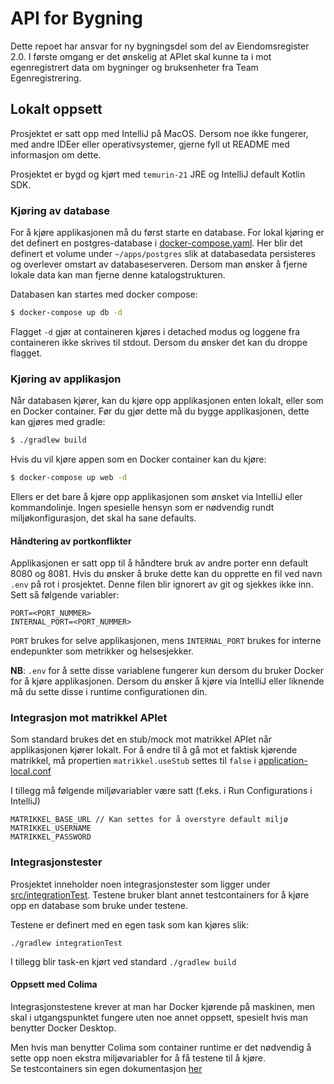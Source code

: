 # API for Bygning

Dette repoet har ansvar for ny bygningsdel som del av Eiendomsregister 2.0. I første omgang er det ønskelig at APIet
skal kunne ta i mot egenregistrert data om bygninger og bruksenheter fra Team Egenregistrering.

## Lokalt oppsett

Prosjektet er satt opp med IntelliJ på MacOS. Dersom noe ikke fungerer, med andre IDEer eller operativsystemer, gjerne
fyll ut README med informasjon om dette.

Prosjektet er bygd og kjørt med `temurin-21` JRE og IntelliJ default Kotlin SDK.

### Kjøring av database

For å kjøre applikasjonen må du først starte en database. For lokal kjøring er det definert en postgres-database i
[docker-compose.yaml](docker-compose.yaml). Her blir det definert et volume under `~/apps/postgres` slik at
databasedata persisteres og overlever omstart av databaseserveren. Dersom man ønsker å fjerne lokale data kan man
fjerne denne katalogstrukturen.

Databasen kan startes med docker compose:

```sh
$ docker-compose up db -d
```

Flagget `-d` gjør at containeren kjøres i detached modus og loggene fra containeren ikke skrives til stdout. Dersom du
ønsker det kan du droppe flagget.

### Kjøring av applikasjon

Når databasen kjører, kan du kjøre opp applikasjonen enten lokalt, eller som en Docker container. Før du gjør dette må
du bygge applikasjonen, dette kan gjøres med gradle:

```sh
$ ./gradlew build
```

Hvis du vil kjøre appen som en Docker container kan du kjøre:

```sh
$ docker-compose up web -d
```

Ellers er det bare å kjøre opp applikasjonen som ønsket via IntelliJ eller kommandolinje. Ingen spesielle hensyn som er
nødvendig rundt miljøkonfigurasjon, det skal ha sane defaults.

#### Håndtering av portkonflikter

Applikasjonen er satt opp til å håndtere bruk av andre porter enn default 8080 og 8081. Hvis du ønsker å bruke dette kan
du opprette en fil ved navn `.env` på rot i prosjektet. Denne filen blir ignorert av git og sjekkes ikke inn. Sett så
følgende variabler:

```
PORT=<PORT_NUMMER>
INTERNAL_PORT=<PORT_NUMMER>
```

`PORT` brukes for selve applikasjonen, mens `INTERNAL_PORT` brukes for interne endepunkter som metrikker og
helsesjekker.

**NB**: `.env` for å sette disse variablene fungerer kun dersom du bruker Docker for å kjøre applikasjonen. Dersom du
ønsker å kjøre via IntelliJ eller liknende må du sette disse i runtime configurationen din.

### Integrasjon mot matrikkel APIet

Som standard brukes det en stub/mock mot matrikkel APIet når applikasjonen kjører lokalt.
For å endre til å gå mot et faktisk kjørende matrikkel, må propertien `matrikkel.useStub` settes til `false`
i [application-local.conf](./src/main/resources/application-local.conf)

I tillegg må følgende miljøvariabler være satt (f.eks. i Run Configurations i IntelliJ)

```
MATRIKKEL_BASE_URL // Kan settes for å overstyre default miljø
MATRIKKEL_USERNAME
MATRIKKEL_PASSWORD
```

### Integrasjonstester

Prosjektet inneholder noen integrasjonstester som ligger under [src/integrationTest](src/integrationTest). Testene
bruker blant annet
testcontainers for å kjøre opp en database som bruke under testene.

Testene er definert med en egen task som kan kjøres slik:

```./gradlew integrationTest```

I tillegg blir task-en kjørt ved standard `./gradlew build`

#### Oppsett med Colima

Integrasjonstestene krever at man har Docker kjørende på maskinen, men skal i utgangspunktet fungere uten noe annet
oppsett, spesielt hvis man benytter Docker Desktop.

Men hvis man benytter Colima som container runtime er det nødvendig å sette opp noen ekstra miljøvariabler for å få
testene til å kjøre.  
Se testcontainers sin egen dokumentasjon [her](https://java.testcontainers.org/supported_docker_environment/)
